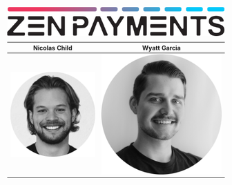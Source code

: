 <img src="https://github.com/Zen-Payments/.github/blob/main/photos/logo.svg?raw=true" alt="Zen Payments Logo" style="display: block; margin: 0 auto;">

Nicolas Child                                                                    |  Wyatt Garcia
:-------------------------------------------------------------------------------:|:--------------------------------------------------------------------------------:
![](https://github.com/Zen-Payments/.github/blob/main/photos/nick.png?raw=true)  |  ![](https://github.com/Zen-Payments/.github/blob/main/photos/wyatt.png?raw=true)

